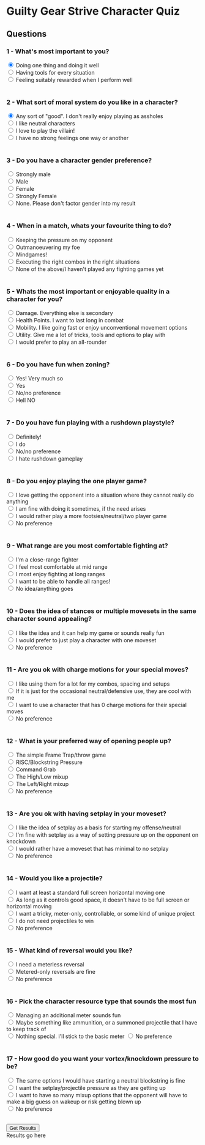 # Guilty Gear Strive Character Quiz

<head><script type="text/javascript" src="questions.js"></script>
<script type="text/javascript" src="characters.js"></script></head>

## Questions

### 1 - What's most important to you?
<input type="radio" id="specialist" name="playstyle" checked> 
<label for="specialist">Doing one thing and doing it well</label><br>
<input type="radio" id="prepared" name="playstyle">
<label for="prepared">Having tools for every situation</label><br>
<input type="radio" id="rewarding" name="playstyle">
<label for="rewarding">Feeling suitably rewarded when I perform well</label><br><br>

### 2 - What sort of moral system do you like in a character?
<input type="radio" id="good" name="moral_system" checked>
<label for="any_good">Any sort of "good". I don't really enjoy playing as assholes </label><br>
<input type="radio" id="neutral" name="moral_system">
<label for="neutral">I like neutral characters</label><br>
<input type="radio" id="evil" name="moral_system">
<label for="evil">I love to play the villain!</label><br>
<input type="radio" id="none" name="moral_system">
<label for="no_opinion">I have no strong feelings one way or another</label><br><br>

### 3 - Do you have a character gender preference?
<input type="radio" id="strong_male" name="gender">
<label for="strong_male">Strongly male</label><br>
<input type="radio" id="male" name="gender">
<label for="male">Male</label><br>
<input type="radio" id="female" name="gender">
<label for="female">Female</label><br>
<input type="radio" id="strong_female" name="gender">
<label for="strong_female">Strongly Female</label><br>
<input type="radio" id="none" name="gender">
<label for="none">None. Please don't factor gender into my result</label><br><br>

### 4 - When in a match, whats your favourite thing to do?
<input type="radio" id="pressure" name="favourite">
<label for="pressure">Keeping the pressure on my opponent</label><br>
<input type="radio" id="neutral" name="favourite">
<label for="neutral">Outmanoeuvering my foe</label><br>
<input type="radio" id="mindgames" name="favourite">
<label for="mindgames">Mindgames!</label><br>
<input type="radio" id="combos" name="favourite">
<label for="combos">Executing the right combos in the right situations</label><br>
<input type="radio" id="none" name="favourite">
<label for="none">None of the above/I haven't played any fighting games yet</label><br><br>

### 5 - Whats the most important or enjoyable quality in a character for you?
<input type="radio" id="damage" name="important">
<label for="damage">Damage. Everything else is secondary</label><br>
<input type="radio" id="health" name="important">
<label for="health">Health Points. I want to last long in combat</label><br>
<input type="radio" id="mobility" name="important">
<label for="mobiliy">Mobility. I like going fast or enjoy unconventional movement options</label><br>
<input type="radio" id="utility" name="important">
<label for="utility">Utility. Give me a lot of tricks, tools and options to play with</label><br>
<input type="radio" id="all_rounder" name="important">
<label for="all_rounder">I would prefer to play an all-rounder</label><br><br>

### 6 - Do you have fun when zoning?
<input type="radio" id="strong_yes" name="zoning">
<label for="very_yes">Yes! Very much so</label><br>
<input type="radio" id="yes" name="zoning">
<label for="yes">Yes</label><br>
<input type="radio" id="no" name="zoning">
<label for="no">No/no preference</label><br>
<input type="radio" id="strong_no" name="zoning">
<label for="very_no">Hell NO</label><br><br>

### 7 - Do you have fun playing with a rushdown playstyle?
<input type="radio" id="strong_yes" name="rushdown">
<label for="strong_yes">Definitely!</label><br>
<input type="radio" id="yes" name="rushdown">
<label for="yes">I do</label><br>
<input type="radio" id="no" name="rushdown">
<label for="no">No/no preference</label><br>
<input type="radio" id="strong_no" name="rushdown">
<label for="strong_no">I hate rushdown gameplay</label><br><br>

### 8 - Do you enjoy playing the one player game?
<input type="radio" id="yes" name="oneplayer">
<label for="yes">I love getting the opponent into a situation where they cannot really do anything</label><br>
<input type="radio" id="sometimes" name="oneplayer">
<label for="sometimes">I am fine with doing it sometimes, if the need arises</label><br>
<input type="radio" id="no" name="oneplayer">
<label for="no">I would rather play a more footsies/neutral/two player game</label><br>
<input type="radio" id="none" name="oneplayer">
<label for="none">No preference</label><br><br>

### 9 - What range are you most comfortable fighting at?
<input type="radio" id="close" name="range">
<label for="close">I'm a close-range fighter</label><br>
<input type="radio" id="mid" name="range">
<label for="mid">I feel most comfortable at mid range</label><br>
<input type="radio" id="long" name="range">
<label for="long">I most enjoy fighting at long ranges</label><br>
<input type="radio" id="all" name="range">
<label for="all">I want to be able to handle all ranges!</label><br>
<input type="radio" id="none" name="range">
<label for="none">No idea/anything goes</label><br><br>

### 10 - Does the idea of stances or multiple movesets in the same character sound appealing?
<input type="radio" id="yes" name="stance">
<label for="yes">I like the idea and it can help my game or sounds really fun</label><br>
<input type="radio" id="no" name="stance">
<label for="no">I would prefer to just play a character with one moveset</label><br>
<input type="radio" id="none" name="stance">
<label for="none">No preference</label><br><br>

### 11 - Are you ok with charge motions for your special moves?
<input type="radio" id="yes" name="charge">
<label for="yes">I like using them for a lot for my combos, spacing and setups</label><br>
<input type="radio" id="sometimes" name="charge">
<label for="sometimes">If it is just for the occasional neutral/defensive use, they are cool with me</label><br>
<input type="radio" id="no" name="charge">
<label for="no">I want to use a character that has 0 charge motions for their special moves</label><br>
<input type="radio" id="none" name="charge">
<label for="none">No preference</label><br><br>

### 12 - What is your preferred way of opening people up?
<input type="radio" id="frametrap" name="gameplan">
<label for="frametrap">The simple Frame Trap/throw game</label><br>
<input type="radio" id="risc" name="gameplan">
<label for="risc">RISC/Blockstring Pressure</label><br>
<input type="radio" id="grab" name="gameplan">
<label for="grab">Command Grab</label><br>
<input type="radio" id="highlow" name="gameplan">
<label for="highlow">The High/Low mixup</label><br>
<input type="radio" id="leftright" name="gameplan">
<label for="leftright">The Left/Right mixup</label><br>
<input type="radio" id="none" name="gameplan">
<label for="none">No preference</label><br><br>

### 13 - Are you ok with having setplay in your moveset?
<input type="radio" id="neutral" name="setplay">
<label for="neutral">I like the idea of setplay as a basis for starting my offense/neutral</label><br>
<input type="radio" id="oki" name="setplay">
<label for="oki">I'm fine with setplay as a way of setting pressure up on the opponent on knockdown</label><br>
<input type="radio" id="no" name="setplay">
<label for="no">I would rather have a moveset that has minimal to no setplay</label><br>
<input type="radio" id="none" name="setplay">
<label for="none">No preference</label><br><br>

### 14 - Would you like a projectile?
<input type="radio" id="standard" name="projectile">
<label for="horizontal">I want at least a standard full screen horizontal moving one</label><br>
<input type="radio" id="limited" name="projectile">
<label for="limited">As long as it controls good space, it doesn't have to be full screen or horizontal moving</label><br>
<input type="radio" id="special" name="projectile">
<label for="special">I want a tricky, meter-only, controllable, or some kind of unique project</label><br>
<input type="radio" id="no" name="projectile">
<label for="no">I do not need projectiles to win</label><br>
<input type="radio" id="none" name="projectile">
<label for="none">No preference</label><br><br>

### 15 - What kind of reversal would you like?
<input type="radio" id="meterless" name="reversal">
<label for="meterless">I need a meterless reversal</label><br>
<input type="radio" id="metered" name="reversal">
<label for="metered">Metered-only reversals are fine</label><br>
<input type="radio" id="none" name="reversal">
<label for="none">No preference</label><br><br>

### 16 - Pick the character resource type that sounds the most fun
<input type="radio" id="meter" name="resource">
<label for="meter">Managing an additional meter sounds fun</label><br>
<input type="radio" id="ammo" name="resource">
<label for="ammo">Maybe something like ammunition, or a summoned projectile that I have to keep track of</label><br>
<input type="radio" id="no" name="resource">
<label for="no">Nothing special. I'll stick to the basic meter</label>
<input type="radio" id="none" name="resource">
<label for="none">No preference</label><br><br>

### 17 - How good do you want your vortex/knockdown pressure to be?
<input type="radio" id="neutral" name="vortex">
<label for="neutral">The same options I would have starting a neutral blockstring is fine</label><br>
<input type="radio" id="projectile" name="vortex">
<label for="projectile">I want the setplay/projectile pressure as they are getting up</label><br>
<input type="radio" id="lots" name="vortex">
<label for="lots">I want to have so many mixup options that the opponent will have to make a big guess on wakeup or risk getting blown up</label><br>
<input type="radio" id="none" name="vortex">
<label for="none">No preference</label><br><br>

<button id="get_results" onclick="get_results()">Get Results</button>
<br>
<label id="results_label">Results go here</label>
<br>